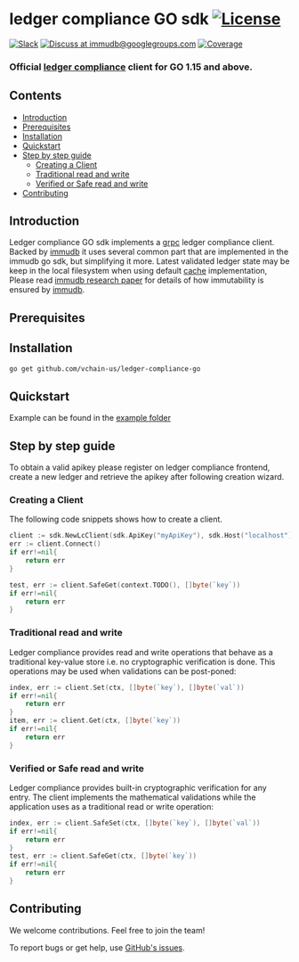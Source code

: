 # ledger compliance GO sdk [![License](https://img.shields.io/github/license/codenotary/immudb4j)](LICENSE)

[![Slack](https://img.shields.io/badge/join%20slack-%23immutability-brightgreen.svg)](https://slack.vchain.us/)
[![Discuss at immudb@googlegroups.com](https://img.shields.io/badge/discuss-immudb%40googlegroups.com-blue.svg)](https://groups.google.com/group/immudb)
[![Coverage](https://coveralls.io/repos/github/vchain-us/ledger-compliance-go/badge.svg?branch=master)](https://coveralls.io/github/vchain-us/ledger-compliance-go?branch=master)

### Official [ledger compliance] client for GO 1.15 and above.

[ledger compliance]: https://tobedefined.io/


## Contents

- [Introduction](#introduction)
- [Prerequisites](#prerequisites)
- [Installation](#installation)
- [Quickstart](#quickstart)
- [Step by step guide](#step-by-step-guide)
    * [Creating a Client](#creating-a-client)
    * [Traditional read and write](#traditional-read-and-write)
    * [Verified or Safe read and write](#verified-or-safe-read-and-write)
- [Contributing](#contributing)

## Introduction

Ledger compliance GO sdk implements a [grpc] ledger compliance client.
Backed by [immudb](https://github.com/codenotary/immudb) it uses several common part that are implemented in the immudb go sdk, but simplifying it more.
Latest validated ledger state may be keep in the local filesystem when using default [cache](https://github.com/codenotary/immudb/blob/master/pkg/client/cache/file_cache.go) implementation,
Please read [immudb research paper] for details of how immutability is ensured by [immudb].

[grpc]: https://grpc.io/
[immudb research paper]: https://immudb.io/
[immudb]: https://immudb.io/

## Prerequisites

## Installation
```bash
go get github.com/vchain-us/ledger-compliance-go
```

## Quickstart

Example can be found in the  [example folder](/examples)

## Step by step guide

To obtain a valid apikey please register on ledger compliance frontend, create a new ledger and retrieve the apikey after following creation wizard.

### Creating a Client

The following code snippets shows how to create a client.

```go
client := sdk.NewLcClient(sdk.ApiKey("myApiKey"), sdk.Host("localhost"), sdk.Port(3324))
err := client.Connect()
if err!=nil{
    return err
}

test, err := client.SafeGet(context.TODO(), []byte(`key`))
if err!=nil{
    return err
}
```

### Traditional read and write

Ledger compliance provides read and write operations that behave as a traditional
key-value store i.e. no cryptographic verification is done. This operations
may be used when validations can be post-poned:

```go
index, err := client.Set(ctx, []byte(`key`), []byte(`val`))
if err!=nil{
    return err
}
item, err := client.Get(ctx, []byte(`key`))
if err!=nil{
    return err
}
```

### Verified or Safe read and write

Ledger compliance provides built-in cryptographic verification for any entry. The client
implements the mathematical validations while the application uses as a traditional
read or write operation:

```go
index, err := client.SafeSet(ctx, []byte(`key`), []byte(`val`))
if err!=nil{
    return err
}
test, err := client.SafeGet(ctx, []byte(`key`))
if err!=nil{
    return err
}
```
## Contributing

We welcome contributions. Feel free to join the team!

To report bugs or get help, use [GitHub's issues].

[GitHub's issues]: https://github.com/vchain-us/ledger-compliance-go/issues
